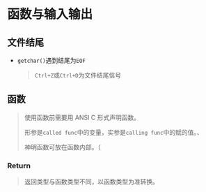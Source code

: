 <!--
title: 04-函数与输入输出
sort:
-->

# 函数与输入输出

## 文件结尾

- `getchar()`遇到结尾为`EOF`

  > `Ctrl+Z`或`Ctrl+D`为文件结尾信号

## 函数

> 使用函数前需要用 ANSI C 形式声明函数。
>
> 形参是`called func`中的变量，实参是`calling func`中的赋的值。、
>
> 神明函数可放在函数内部。（

### Return

> 返回类型与函数类型不同，以函数类型为准转换。
